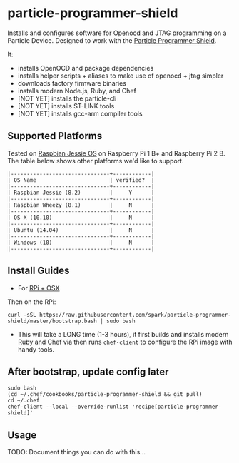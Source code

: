 # particle-programmer-shield

Installs and configures software for [Openocd](http://openocd.org/) and JTAG programming on a Particle Device. Designed to work with the [Particle Programmer Shield](https://github.com/spark/shields/tree/master/photon-shields/programmer-shield).

It:

- installs OpenOCD and package dependencies
- installs helper scripts + aliases to make use of openocd + jtag simpler
- downloads factory firmware binaries
- installs modern Node.js, Ruby, and Chef
- [NOT YET] installs the particle-cli
- [NOT YET] installs ST-LINK tools
- [NOT YET] installs gcc-arm compiler tools

Supported Platforms
------------

Tested on [Raspbian Jessie OS](https://www.raspberrypi.org/downloads/raspbian/) on Raspberry Pi 1 B+ and Raspberry Pi 2 B. The table below shows other platforms we'd like to support.


```
|-------------------------------+------------|
| OS Name                       | verified?  |
|-------------------------------+------------|
| Raspbian Jessie (8.2)         |     Y      |
|-------------------------------+------------|
| Raspbian Wheezy (8.1)         |     N      |
|-------------------------------+------------|
| OS X (10.10)                  |     N      |
|-------------------------------+------------|
| Ubuntu (14.04)                |     N      |
|-------------------------------+------------|
| Windows (10)                  |     N      |
|-------------------------------+------------|
```

Install Guides
---

- For [RPi + OSX](/doc/install-on-rpi-with-osx.md)

Then on the RPi:

    curl -sSL https://raw.githubusercontent.com/spark/particle-programmer-shield/master/bootstrap.bash | sudo bash

- This will take a LONG time (1-3 hours), it first builds and installs modern Ruby and Chef via then runs `chef-client` to configure the RPi image
with handy tools.

After bootstrap, update config later
---

    sudo bash
    (cd ~/.chef/cookbooks/particle-programmer-shield && git pull)
    cd ~/.chef
    chef-client --local --override-runlist 'recipe[particle-programmer-shield]'

Usage
---

TODO: Document things you can do with this...
